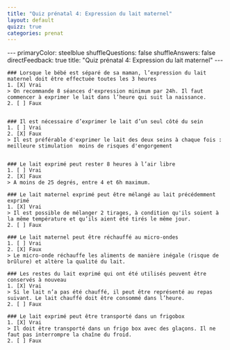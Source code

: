 ```yaml
---
title: "Quiz prénatal 4: Expression du lait maternel"
layout: default
quizz: true
categories: prenat
--- 
```

<div class="quizdown">
    ---
    primaryColor: steelblue
    shuffleQuestions: false
    shuffleAnswers: false
    directFeedback: true
    title: "Quiz prénatal 4: Expression du lait maternel"
    ---

    ### Lorsque le bébé est séparé de sa maman, l’expression du lait maternel doit être effectuée toutes les 3 heures 
    1. [X] Vrai
	> On recommande 8 séances d'expression minimum par 24h. Il faut commencer à exprimer le lait dans l’heure qui suit la naissance.
    2. [ ] Faux

	
    ### Il est nécessaire d’exprimer le lait d’un seul côté du sein
    1. [ ] Vrai
    2. [X] Faux
	> Il est préférable d'exprimer le lait des deux seins à chaque fois : meilleure stimulation  moins de risques d'engorgement 


    ### Le lait exprimé peut rester 8 heures à l’air libre 
    1. [ ] Vrai
    2. [X] Faux
	> A moins de 25 degrés, entre 4 et 6h maximum.

    ### Le lait maternel exprimé peut être mélangé au lait précédemment exprimé
    1. [X] Vrai
	> Il est possible de mélanger 2 tirages, à condition qu'ils soient à la même température et qu’ils aient été tirés le même jour.
    2. [ ] Faux

    ### Le lait maternel peut être réchauffé au micro-ondes
    1. [ ] Vrai
    2. [X] Faux
	> Le micro-onde réchauffe les aliments de manière inégale (risque de brûlure) et altère la qualité du lait.

    ### Les restes du lait exprimé qui ont été utilisés peuvent être conservés à nouveau
    1. [X] Vrai
	> Si le lait n’a pas été chauffé, il peut être représenté au repas suivant. Le lait chauffé doit être consommé dans l’heure. 
    2. [ ] Faux

    ### Le lait exprimé peut être transporté dans un frigobox
    1. [X] Vrai
	> Il doit être transporté dans un frigo box avec des glaçons. Il ne faut pas interrompre la chaîne du froid.
    2. [ ] Faux

</div>
